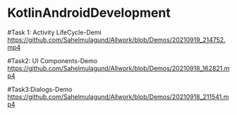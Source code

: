 # KotlinAndroidDevelopment
#Task 1: Activity LifeCycle-Demi
https://github.com/Sahelmulagund/Allwork/blob/Demos/20210919_214752.mp4

#Task2: UI Components-Demo
https://github.com/Sahelmulagund/Allwork/blob/Demos/20210918_162821.mp4

#Task3:Dialogs-Demo
https://github.com/Sahelmulagund/Allwork/blob/Demos/20210918_211541.mp4
